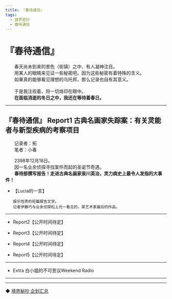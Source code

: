 ```yaml
---
title: 『春待通信』
tags:
  - 镜界密抄
  - 春待通信
---
```

# 『春待通信』


&emsp;&emsp;春天尚未到来的景色（街镇）之中，有人凝神注目。<br>
&emsp;&emsp;用某人的眼睛来见证一些秘密吧。因为这些秘密有着特殊的含义。<br>
&emsp;&emsp;如果真的能够看见理想的乌托邦，那么记录也自有其意义。<br>
<br>
&emsp;&emsp;于是我注视着，将一切烙印在眼中。<br>
&emsp;&emsp;<b>在面临消逝的冬日之中，我还在等待着春日。</b>
<br>

---

## 『春待通信』 Report1 古典名画家失踪案：有关灵能者与新型疾病的考察项目

&emsp;&emsp;记录者：拓<br>
&emsp;&emsp;笔者：小春<br>

&emsp;&emsp;2398年12月18日。<br>
&emsp;&emsp;因一名业余侦探寻找案件而起的圣诞节奇遇。<br>
&emsp;&emsp;<b>春待部撰写报告！走进古典名画家泉川英治，灵力病史上最令人发指的大事件！</b><br>


- 【Lucia的一言】

      娱乐性质的短篇报告文学。
      记者伊藤巧与业余侦探松上光一看见的，某艺术家最后的作品。


---

- Report2【公开时间待定】

- Report3【公开时间待定】

- Report4【公开时间待定】

- Report5【公开时间待定】

---

- Extra 白小姐的不可思议Weekend Radio

---
---

◆ [境界秘抄 企划汇总](https://luciasnote.space/_posts/2020-12-24-%E9%95%9C%E5%AF%86/)
